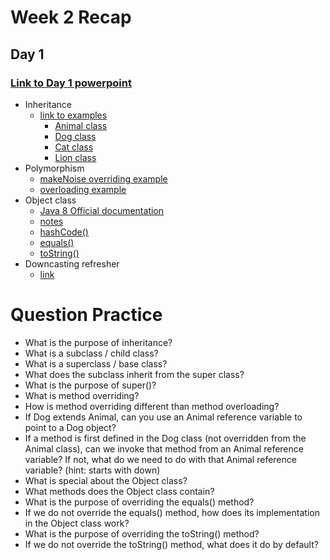 # Week 2 Recap

## Day 1
### [Link to Day 1 powerpoint](https://github.com/211018jwa/training/blob/main/week-2/powerpoint.pdf)

* Inheritance
    - [link to examples](https://github.com/211018jwa/training/tree/main/week-2/day-1/inheritance-demo/src/com/revature/model)
        - [Animal class](https://github.com/211018jwa/training/blob/main/week-2/day-1/inheritance-demo/src/com/revature/model/Animal.java)
        - [Dog class](https://github.com/211018jwa/training/blob/main/week-2/day-1/inheritance-demo/src/com/revature/model/Dog.java)
        - [Cat class](https://github.com/211018jwa/training/blob/main/week-2/day-1/inheritance-demo/src/com/revature/model/Cat.java)
        - [Lion class](https://github.com/211018jwa/training/blob/main/week-2/day-1/inheritance-demo/src/com/revature/model/Lion.java)
* Polymorphism
    - [makeNoise overriding example](https://github.com/211018jwa/training/blob/main/week-2/day-1/inheritance-demo/src/com/revature/model/Dog.java#L11-L24)
    - [overloading example](https://github.com/211018jwa/training/blob/main/week-2/day-1/inheritance-demo/src/com/revature/model/Dog.java#L27-L38)
* Object class
    - [Java 8 Official documentation](https://docs.oracle.com/javase/8/docs/api/java/lang/Object.html)
    - [notes](https://github.com/211018jwa/training/blob/main/week-2/day-1/inheritance-demo/src/com/revature/app/Application.java#L73-L103)
    - [hashCode()](https://github.com/211018jwa/training/blob/main/week-2/day-1/inheritance-demo/src/com/revature/model/Animal.java#L32-L35)
    - [equals()](https://github.com/211018jwa/training/blob/main/week-2/day-1/inheritance-demo/src/com/revature/model/Animal.java#L37-L48)
    - [toString()](https://github.com/211018jwa/training/blob/main/week-2/day-1/inheritance-demo/src/com/revature/model/Animal.java#L50-L53)
* Downcasting refresher
    - [link](https://github.com/211018jwa/training/blob/main/week-2/day-1/inheritance-demo/src/com/revature/app/Application.java#L36-L59)


# Question Practice
* What is the purpose of inheritance?
* What is a subclass / child class?
* What is a superclass / base class?
* What does the subclass inherit from the super class?
* What is the purpose of super()?
* What is method overriding?
* How is method overriding different than method overloading?
* If Dog extends Animal, can you use an Animal reference variable to point to a Dog object?
* If a method is first defined in the Dog class (not overridden from the Animal class), can we invoke that method from an Animal reference variable? If not, what do we need to do with that Animal reference variable? (hint: starts with down)
* What is special about the Object class?
* What methods does the Object class contain?
* What is the purpose of overriding the equals() method?
* If we do not override the equals() method, how does its implementation in the Object class work?
* What is the purpose of overriding the toString() method?
* If we do not override the toString() method, what does it do by default?